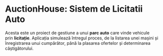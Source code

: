 # AuctionHouse: Sistem de Licitatii Auto

Acesta este un proiect de gestiune a unui **parc auto** care vinde vehicule prin **licitație**. Aplicația simulează întregul proces, de la listarea unei mașini și înregistrarea unui cumpărător, până la plasarea ofertelor și determinarea câștigătorului.

